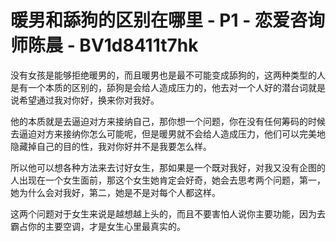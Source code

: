 # 暖男和舔狗的区别在哪里 - P1 - 恋爱咨询师陈晨 - BV1d8411t7hk

没有女孩是能够拒绝暖男的，而且暖男也是最不可能变成舔狗的，这两种类型的人是有一个本质的区别的，舔狗是会给人造成压力的，他去对一个人好的潜台词就是说希望通过我对你好，换来你对我好。

他的本质就是去逼迫对方来接纳自己，那你想一个问题，你在没有任何筹码的时候去逼迫对方来接纳你怎么可能呢，但是暖男就不会给人造成压力，他们可以完美地隐藏掉自己的目的性，我对你好并不是我要怎么样。

所以他可以想各种方法来去讨好女生，那如果是一个既对我好，对我又没有企图的人出现在一个女生面前，那这个女生她肯定会好奇，她会去思考两个问题，第一，她为什么会对我好，第二，她是不是对每个人都这样。

这两个问题对于女生来说是越想越上头的，而且不要害怕人说你主要功能，因为去霸占你的主要空调，才是女生心里最真实的。


